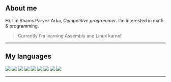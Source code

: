 ## About me
Hi. I’m Shams Parvez Arka, *Competitive programmer*. I’m interested in math & programming.
> Currently I'm learning Assembly and Linux karnel!

<hr>

## My languages
<img src="https://img.icons8.com/color/50/000000/c-programming.png"/> 
<img src="https://img.icons8.com/color/50/000000/c-plus-plus-logo.png"/> 
<img src="https://img.icons8.com/color/50/000000/python--v1.png"/>
<img src="https://img.icons8.com/color/57/000000/java-coffee-cup-logo.png"/>
<img src="https://img.icons8.com/plasticine/57/000000/bash.png"/> 
<img src="https://img.icons8.com/external-tal-revivo-color-tal-revivo/48/null/external-lua-is-a-lightweight-multi-paradigm-programming-language-logo-color-tal-revivo.png"/>

<img src="https://img.icons8.com/color/48/null/javascript--v1.png"/>
<img src="https://img.icons8.com/color/50/000000/html-5--v1.png">
<img src="https://img.icons8.com/color/50/000000/css3.png">

<hr>

<!---
ShamsParvezArka/ShamsParvezArka is a ✨ special ✨ repository because its `README.md` (this file) appears on your GitHub profile.
You can click the Preview link to take a look at your changes.
--->
